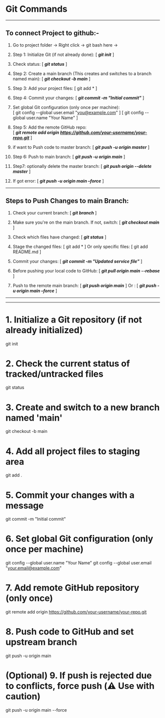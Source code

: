 # Git Commands

---

## To connect Project to github:-
1.	Go to project folder -> Right click -> git bash here ->
2.	Step 1: Initialize Git (if not already done):      [   ***git init***   ]
3.	Check status: [  ***git status***   ]
4.	Step 2: Create a main branch (This creates and switches to a branch named main):   [   ***git checkout -b  main***   ]
5.	Step 3: Add your project files:   [   git add *   ]
6.	Step 4: Commit your changes:   [   ***git commit -m "Initial commit"***   ]
7.	Set global Git configuration (only once per machine):  
[   git config --global user.email "you@example.com"   ]
[   git config --global user.name "Your Name"   ]

8.	Step 5: Add the remote GitHub repo:    
[   ***git remote add origin https://github.com/your-username/your-repo.git***   ]

9.	if want to Push code to master branch:  [   ***git push -u origin master***   ]
10.	Step 6: Push to main branch:  [   ***git push -u origin main***   ]
11.	Step7: optionally delete the master branch:   [   ***git push origin --delete master***   ]
12.	If got error:    [   ***git push -u origin main –force***   ]

---

## Steps to Push Changes to main Branch:
1.	Check your current branch:   [   ***git branch***   ]
2.	Make sure you're on the main branch. If not, switch:   [   ***git checkout main***   ]
3.	Check which files have changed:    [   ***git status***   ]
4.	Stage the changed files:   [   git add *   ]
Or only specific files:  [   git add README.md   ]

5.	Commit your changes:   [   ***git commit -m "Updated service file"***   ]
6.	Before pushing your local code to GitHub:    [   ***git pull origin main --rebase***   ]
7.	Push to the remote main branch:   [   ***git push origin main***   ]
Or :    [   ***git push -u origin main –force***   ]

---
---


# 1. Initialize a Git repository (if not already initialized)
git init

# 2. Check the current status of tracked/untracked files
git status

# 3. Create and switch to a new branch named 'main'
git checkout -b main

# 4. Add all project files to staging area
git add .

# 5. Commit your changes with a message
git commit -m "Initial commit"

# 6. Set global Git configuration (only once per machine)
git config --global user.name "Your Name"
git config --global user.email "your.email@example.com"

# 7. Add remote GitHub repository (only once)
git remote add origin https://github.com/your-username/your-repo.git

# 8. Push code to GitHub and set upstream branch
git push -u origin main

# (Optional) 9. If push is rejected due to conflicts, force push (⚠️ Use with caution)
git push -u origin main --force






